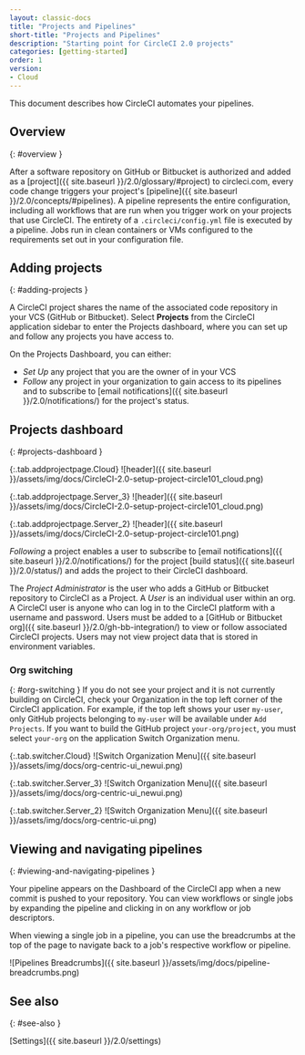 ```yaml
---
layout: classic-docs
title: "Projects and Pipelines"
short-title: "Projects and Pipelines"
description: "Starting point for CircleCI 2.0 projects"
categories: [getting-started]
order: 1
version:
- Cloud
---
```


This document describes how CircleCI automates your pipelines.

## Overview
{: #overview }

After a software repository on GitHub or Bitbucket is authorized and added as a [project]({{ site.baseurl }}/2.0/glossary/#project) to circleci.com, every code change triggers your project's [pipeline]({{ site.baseurl }}/2.0/concepts/#pipelines). A pipeline represents the entire configuration, including all workflows that are run when you trigger work on your projects that use CircleCI. The entirety of a `.circleci/config.yml` file is executed by a pipeline. Jobs run in clean containers or VMs configured to the requirements set out in your configuration file.

## Adding projects
{: #adding-projects }

A CircleCI project shares the name of the associated code repository in your VCS
(GitHub or Bitbucket). Select **Projects** from the CircleCI application sidebar to
enter the Projects dashboard, where you can set up and follow any projects
you have access to.

On the Projects Dashboard, you can either:
* _Set Up_ any project that you are the owner of in your VCS
* _Follow_ any project in your organization to gain access to its pipelines and
to subscribe to [email notifications]({{ site.baseurl }}/2.0/notifications/) for
the project's status.

## Projects dashboard
{: #projects-dashboard }

{:.tab.addprojectpage.Cloud}
![header]({{ site.baseurl }}/assets/img/docs/CircleCI-2.0-setup-project-circle101_cloud.png)

{:.tab.addprojectpage.Server_3}
![header]({{ site.baseurl }}/assets/img/docs/CircleCI-2.0-setup-project-circle101_cloud.png)

{:.tab.addprojectpage.Server_2}
![header]({{ site.baseurl }}/assets/img/docs/CircleCI-2.0-setup-project-circle101.png)

*Following* a project enables a user to subscribe to [email notifications]({{ site.baseurl }}/2.0/notifications/) for the project [build status]({{ site.baseurl }}/2.0/status/) and adds the project to their CircleCI dashboard.

The *Project Administrator* is the user who adds a GitHub or Bitbucket repository to CircleCI as a Project. A *User* is an individual user within an org. A CircleCI user is anyone who can log in to the CircleCI platform with a username and password. Users must be added to a [GitHub or Bitbucket org]({{ site.baseurl }}/2.0/gh-bb-integration/) to view or follow associated CircleCI projects.  Users may not view project data that is stored in environment variables.

### Org switching
{: #org-switching }
If you do not see your project and it is not currently building on CircleCI, check your Organization in the top left corner of the CircleCI application.  For example, if the top left shows your user `my-user`, only GitHub projects belonging to `my-user` will be available under `Add Projects`.  If you want to build the GitHub project `your-org/project`, you must select `your-org` on the application Switch Organization menu.

{:.tab.switcher.Cloud}
![Switch Organization Menu]({{ site.baseurl }}/assets/img/docs/org-centric-ui_newui.png)

{:.tab.switcher.Server_3}
![Switch Organization Menu]({{ site.baseurl }}/assets/img/docs/org-centric-ui_newui.png)

{:.tab.switcher.Server_2}
![Switch Organization Menu]({{ site.baseurl }}/assets/img/docs/org-centric-ui.png)

## Viewing and navigating pipelines
{: #viewing-and-navigating-pipelines }

Your pipeline appears on the Dashboard of the CircleCI app when a new commit is
pushed to your repository. You can view workflows or single jobs by expanding
the pipeline and clicking in on any workflow or job descriptors.

When viewing a single job in a pipeline, you can use the breadcrumbs at the top
of the page to navigate back to a job's respective workflow or pipeline.

![Pipelines Breadcrumbs]({{ site.baseurl }}/assets/img/docs/pipeline-breadcrumbs.png)

## See also
{: #see-also }

[Settings]({{ site.baseurl }}/2.0/settings)

